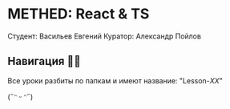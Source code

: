 # METHED: React & TS

Студент: Васильев Евгений
Куратор: Александр Пойлов

## Навигация 🤸‍♂️

Все уроки разбиты по папкам и имеют название: "Lesson-_XX_"

(˶ᵔ ᵕ ᵔ˶)
